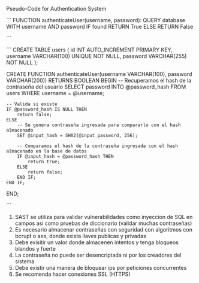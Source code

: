 Pseudo-Code for Authentication System

´´´
FUNCTION authenticateUser(username, password):
  QUERY database WITH username AND password
  IF found RETURN True
  ELSE RETURN False

´´´


´´´
CREATE TABLE users (
    id INT AUTO_INCREMENT PRIMARY KEY,
    username VARCHAR(100) UNIQUE NOT NULL,
    password VARCHAR(255) NOT NULL
);

CREATE FUNCTION authenticateUser(username VARCHAR(100), password VARCHAR(200)) RETURNS BOOLEAN
BEGIN
    -- Recuperamos el hash de la contraseña del usuario
    SELECT password INTO @password_hash
    FROM users
    WHERE username = @username;

    -- Valida si existe
    IF @password_hash IS NULL THEN
        return false;
    ELSE
        -- Se genera contraseña ingresada para compararlo con el hash almacenado
        SET @input_hash = SHA2(@input_password, 256);

        -- Comparamos el hash de la contraseña ingresada con el hash almacenado en la base de datos
        IF @input_hash = @password_hash THEN
            return true;
        ELSE
            return false;
        END IF;
    END IF;
END;

´´´

1. SAST se utiliza para validar vulnerabilidades como inyeccion de SQL en campos asi como pruebas de diccionario (validar muchas contraseñas)
2. Es necesario almacenar contraseñas con seguridad con algoritmos con bcrupt o aes, donde exista llaves publicas y privadas
3. Debe exisitir un valor donde almacenen intentos y tenga bloqueos blandos y fuerte
4. La contraseña no puede ser desencriptada ni por los creadores del sistema
5. Debe existir una manera de bloquear ips por peticiones concurrentes
6. Se recomenda hacer conexiones SSL (HTTPS)